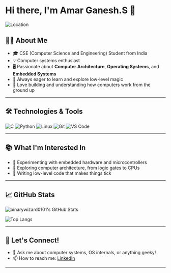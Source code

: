 # Hi there, I'm Amar Ganesh.S 👋
 
![Location](https://img.shields.io/badge/India-%F0%9F%87%AE%F0%9F%87%B3-orange?style=flat-square)
  
## 👨‍💻 About Me

- 🎓 CSE (Computer Science and Engineering) Student from India  
- 💡 Computer systems enthusiast  
- 🖥️ Passionate about **Computer Architecture**, **Operating Systems**, and **Embedded Systems**  
- 🧠 Always eager to learn and explore low-level magic  
- 🚀 Love building and understanding how computers work from the ground up

---

## 🛠️ Technologies & Tools

![C](https://img.shields.io/badge/C-00599C?style=flat-square&logo=c)
![Python](https://img.shields.io/badge/Python-3776AB?style=flat-square&logo=python)
![Linux](https://img.shields.io/badge/Linux-FCC624?style=flat-square&logo=linux)
![Git](https://img.shields.io/badge/Git-F05032?style=flat-square&logo=git)
![VS Code](https://img.shields.io/badge/VS%20Code-007ACC?style=flat-square&logo=visualstudiocode)

---

## 📚 What I'm Interested In

- 🔌 Experimenting with embedded hardware and microcontrollers
- 🧩 Exploring computer architecture, from logic gates to CPUs
- 📝 Writing low-level code that makes things tick

---

## 📈 GitHub Stats

![binarywizard0101's GitHub Stats](https://github-readme-stats.vercel.app/api?username=binarywizard0101&show_icons=true&theme=radical)



![Top Langs](https://github-readme-stats.vercel.app/api/top-langs/?username=binarywizard0101&layout=compact&theme=radical)

---

## 🤝 Let's Connect!

- 💬 Ask me about computer systems, OS internals, or anything geeky!
- 📫 How to reach me: [LinkedIn](https://www.linkedin.com/in/amar-ganesh-s/)

---
